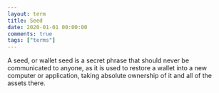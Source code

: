 ```yaml
---
layout: term
title: Seed
date: 2020-01-01 00:00:00
comments: true
tags: ["terms"]
---
```


A seed, or wallet seed is a secret phrase that should never be communicated to anyone, as it is used to restore a wallet into a new computer or application, taking absolute ownership of it and all of the assets there.
